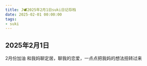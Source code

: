 ```yaml
---
title: J🕊️2025年2月1日suki日记存档
date: 2025-02-01 00:00:00
tags:
- suki
---
```


## 2025年2月1日

2月份加油
和我妈聊定居，聊我的恋爱，一点点把我妈的想法扭转过来
